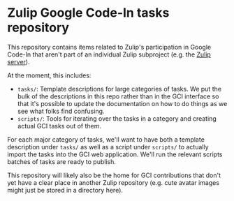 # Zulip Google Code-In tasks repository

This repository contains items related to Zulip's participation in
Google Code-In that aren't part of an individual Zulip subproject
(e.g. the [Zulip server](https://github.com/zulip/zulip)).

At the moment, this includes:

* `tasks/`: Template descriptions for large categories of tasks.  We
  put the bulk of the descriptions in this repo rather than in the GCI
  interface so that it's possible to update the documentation on how
  to do things as we see what folks find confusing.
* `scripts/`: Tools for iterating over the tasks in a category and
  creating actual GCI tasks out of them.

For each major category of tasks, we'll want to have both a template
description under `tasks/` as well as a script under `scripts/` to
actually import the tasks into the GCI web application.  We'll run the
relevant scripts batches of tasks are ready to publish.

This repository will likely also be the home for GCI contributions
that don't yet have a clear place in another Zulip repository
(e.g. cute avatar images might just be stored in a directory here).
